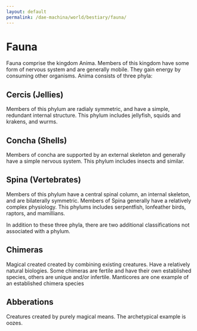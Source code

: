 ```yaml
---
layout: default
permalink: /dae-machina/world/bestiary/fauna/
---
```


# Fauna

Fauna comprise the kingdom Anima. Members of this kingdom have some form of nervous system and are generally mobile. They gain energy by consuming other organisms.
Anima consists of three phyla:

## Cercis (Jellies)
Members of this phylum are radialy symmetric, and have a simple, redundant internal structure.
This phylum includes jellyfish, squids and krakens, and wurms.

## Concha (Shells)
Members of concha are supported by an external skeleton and generally have a simple nervous system.
This phylum includes insects and similar.

## Spina (Vertebrates)
Members of this phylum have a central spinal column, an internal skeleton, and are bilaterally symmetric. Members of Spina generally have a relatively complex physiology.
This phylums includes serpentfish, lonfeather birds, raptors, and mamillians.


In addition to these three phyla, there are two additional classifications not associated with a phylum.

## Chimeras

Magical created created by combining existing creatures. 
Have a relatively natural biologies. Some chimeras are fertile and have their own established species, others are unique and/or infertile. Manticores are one example of an established chimera species

## Abberations

Creatures created by purely magical means. The archetypical example is oozes.

